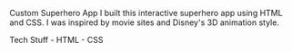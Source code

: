  Custom Superhero App
I built this interactive superhero app using HTML and CSS. I was inspired by movie sites and Disney's 3D animation style.

Tech Stuff
- HTML
- CSS
